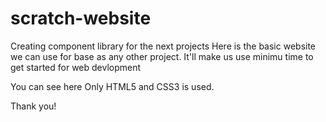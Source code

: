 # scratch-website
Creating component library for the next projects
Here is the basic website we can use for base as any other project.
It'll make us use minimu time to get started for web devlopment

You can see here Only HTML5 and CSS3 is used.

Thank you!
